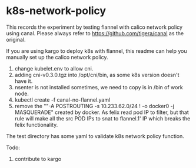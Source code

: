 # k8s-network-policy
This records the experiment by testing flannel with calico network policy using canal. 
Please always refer to https://github.com/tigera/canal as the original. 

If you are using kargo to deploy k8s with flannel, this readme can help you manually set
up the calico network policy. 

1. change kubelet.env to allow cni.
2. adding cni-v0.3.0.tgz into /opt/cni/bin, as some k8s version doesn't have it.
3. nsenter is not installed sometimes, we need to copy is in /bin of work node. 
4. kubectl create -f canal-no-flannel.yaml
5. remove the ""-A POSTROUTING -s 10.233.62.0/24 ! -o docker0 -j MASQUERADE" created by
   docker. As felix read pod IP to filter, but that rule will make all the src POD IPs 
   to snat to flannel.1' IP which breaks the felix functionality.

The test directory has some yaml to validate k8s network policy function. 

Todo:
1. contribute to kargo

